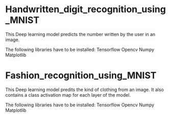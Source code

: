 # Handwritten_digit_recognition_using_MNIST
This Deep learning model predicts the number written by the user in an image.

The following libraries have to be installed:
Tensorflow
Opencv
Numpy
Matplotlib

# Fashion_recognition_using_MNIST
This Deep learning model predits the kind of clothing from an image.
It also contains a class activation map for each layer of the model.

The following libraries have to be installed:
Tensorflow
Opencv
Numpy
Matplotlib
